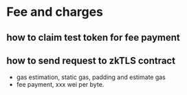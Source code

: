 # Fee and charges


## how to claim test token for fee payment

## how to send request to zkTLS contract

* gas estimation, static gas, padding and estimate gas
* fee payment, xxx wei per byte.